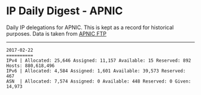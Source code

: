 # IP Daily Digest - APNIC

Daily IP delegations for APNIC. This is kept as a record for historical purposes. Data is taken from [APNIC FTP](https://ftp.apnic.net/)

---

```
2017-02-22
==========
IPv4 | Allocated: 25,646 Assigned: 11,157 Available: 15 Reserved: 892 Hosts: 880,618,496
IPv6 | Allocated: 4,584 Assigned: 1,601 Available: 39,573 Reserved: 467
ASN  | Allocated: 7,574 Assigned: 0 Available: 448 Reserved: 0 Given: 14,973
```
